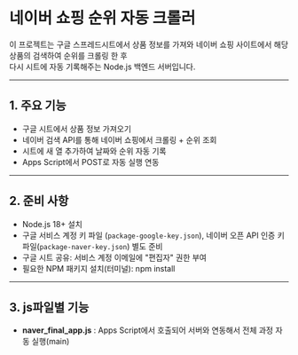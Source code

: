 # 네이버 쇼핑 순위 자동 크롤러

이 프로젝트는 구글 스프레드시트에서 상품 정보를 가져와
네이버 쇼핑 사이트에서 해당 상품의 검색하여 순위를 크롤링 한 후  
다시 시트에 자동 기록해주는 Node.js 백엔드 서버입니다.

---

## 1. 주요 기능

- 구글 시트에서 상품 정보 가져오기
- 네이버 검색 API를 통해 네이버 쇼핑에서 크롤링 + 순위 조회
- 시트에 새 열 추가하여 날짜와 순위 자동 기록
- Apps Script에서 POST로 자동 실행 연동

---

## 2. 준비 사항

- Node.js 18+ 설치
- 구글 서비스 계정 키 파일 (`package-google-key.json`), 네이버 오픈 API 인증 키 파일(`package-naver-key.json`) 별도 준비
- 구글 시트 공유: 서비스 계정 이메일에 "편집자" 권한 부여
- 필요한 NPM 패키지 설치(터미널): npm install

---

## 3. js파일별 기능

- **naver_final_app.js** : Apps Script에서 호출되어 서버와 연동해서 전체 과정 자동 실행(main)